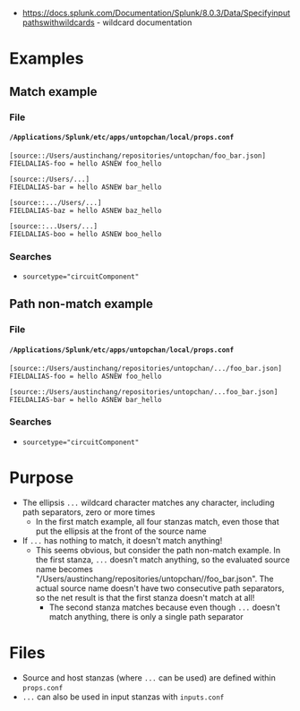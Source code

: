 - https://docs.splunk.com/Documentation/Splunk/8.0.3/Data/Specifyinputpathswithwildcards - wildcard documentation
# Examples
## Match example
### File
#### `/Applications/Splunk/etc/apps/untopchan/local/props.conf`
```
[source::/Users/austinchang/repositories/untopchan/foo_bar.json]
FIELDALIAS-foo = hello ASNEW foo_hello

[source::/Users/...]
FIELDALIAS-bar = hello ASNEW bar_hello

[source::.../Users/...]
FIELDALIAS-baz = hello ASNEW baz_hello

[source::...Users/...]
FIELDALIAS-boo = hello ASNEW boo_hello
```
### Searches
- `sourcetype="circuitComponent"`
## Path non-match example
### File
#### `/Applications/Splunk/etc/apps/untopchan/local/props.conf`
```
[source::/Users/austinchang/repositories/untopchan/.../foo_bar.json]
FIELDALIAS-foo = hello ASNEW foo_hello

[source::/Users/austinchang/repositories/untopchan/...foo_bar.json]
FIELDALIAS-bar = hello ASNEW bar_hello
```
### Searches
- `sourcetype="circuitComponent"`
# Purpose
- The ellipsis `...` wildcard character matches any character, including path separators, zero or more times
  - In the first match example, all four stanzas match, even those that put the ellipsis at the front of the source name
- If `...` has nothing to match, it doesn't match anything!
  - This seems obvious, but consider the path non-match example. In the first stanza, `...` doesn't match anything, so the evaluated source name
    becomes "/Users/austinchang/repositories/untopchan//foo_bar.json". The actual source name doesn't have two consecutive path separators, so the net
    result is that the first stanza doesn't match at all!
    - The second stanza matches because even though `...` doesn't match anything, there is only a single path separator
# Files
- Source and host stanzas (where `...` can be used) are defined within `props.conf`
- `...` can also be used in input stanzas with `inputs.conf`